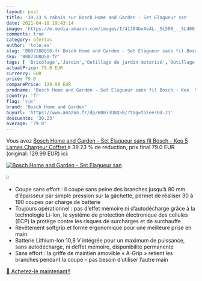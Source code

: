 ```yaml
---
layout: post
title: '39.23 % rabais sur Bosch Home and Garden - Set Elagueur san'
date: 2021-04-18 19:43:14
image: 'https://m.media-amazon.com/images/I/41304bxAeAL._SL500_._SL400_.jpg'
comments: true
category: ofertas
author: 'tole.es'
slug: 'B0073U8QS8-fr Bosch Home and Garden - Set Elagueur sans fil Bosch - Keo...'
sku: 'B0073U8QS8-fr'
tags: [ 'Bricolage','Jardin','Outillage de jardin motorisé','Outillage à main et électroportatif','Outillage électroportatif','Perches élagueuses','Tondeuses et outillage de jardin motorisé','bosch home and garden', ]
actualPrice: 79.0 EUR
currency: EUR
price: 79.0
comparePrice: 129.99 EUR
prodname: 'Bosch Home and Garden - Set Elagueur sans fil Bosch - Keo  5 Lames   Chargeur  Coffret '
country: 'fr'
flag: '🇫🇷'
brand: 'Bosch Home and Garden'
buyurl: 'https://www.amazon.fr/dp/B0073U8QS8/?tag=tolees0d-21'
descuento: '39.23'
average: '79.0'
---
```


Vous avez [Bosch Home and Garden - Set Elagueur sans fil Bosch - Keo  5 Lames   Chargeur  Coffret ](https://www.amazon.fr/dp/B0073U8QS8/?tag=tolees0d-21)  à  39.23 % de réduction, prix final  79.0 EUR (original: 129.99 EUR) ici:

[![Bosch Home and Garden - Set Elagueur san](https://m.media-amazon.com/images/I/41304bxAeAL._SL500_._SL400_.jpg)](https://www.amazon.fr/dp/B0073U8QS8/?tag=tolees0d-21)

ℹ️:

- Coupe sans effort : il coupe sans peine des branches jusqu’à 80 mm d’épaisseur par simple pression sur la gâchette, permet de réaliser 30 à 190 coupes par charge de batterie
- Toujours opérationnel : pas d’effet mémoire ni d’autodécharge grâce à la technologie Li-Ion, le système de protection électronique des cellules (ECP) la protège contre les risques de surcharges et de surchauffe
- Revêtement softgrip et forme ergonomique pour une meilleure prise en main
- Batterie Lithium-Ion 10,8 V intégrée pour un maximum de puissance, sans autodécharge, ni deffet mémoire, disponibilité permanente
- Sans effort : la griffe de maintien amovible « A-Grip » retient les branches pendant la coupe – pas besoin d’utiliser l’autre main

[🛒 Achetez-le maintenant!!](https://www.amazon.fr/dp/B0073U8QS8/?tag=tolees0d-21)

